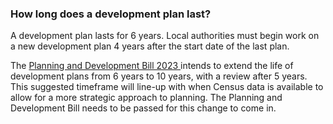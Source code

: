 ###  How long does a development plan last?

A development plan lasts for 6 years. Local authorities must begin work on a
new development plan 4 years after the start date of the last plan.

The [ Planning and Development Bill 2023
](https://www.oireachtas.ie/en/bills/bill/2023/81/) intends to extend the life
of development plans from 6 years to 10 years, with a review after 5 years.
This suggested timeframe will line-up with when Census data is available to
allow for a more strategic approach to planning. The Planning and Development
Bill needs to be passed for this change to come in.

